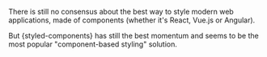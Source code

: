 There is still no consensus about the best way to style modern web applications, made of components (whether it's React, Vue.js or Angular).

But {styled-components} has still the best momentum and seems to be the most popular "component-based styling" solution.